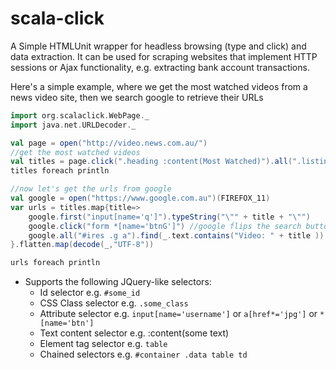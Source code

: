 scala-click
===========

A Simple HTMLUnit wrapper for headless browsing (type and click) and data extraction. It can be used for scraping websites that implement HTTP sessions or Ajax functionality, e.g. extracting bank account transactions.

Here's a simple example, where we get the most watched videos from a news video site, then we search google to retrieve their URLs
```scala
import org.scalaclick.WebPage._
import java.net.URLDecoder._

val page = open("http://video.news.com.au/")
//get the most watched videos
val titles = page.click(".heading :content(Most Watched)").all(".listing .video-block .heading a").map(_.text)
titles foreach println

//now let's get the urls from google
val google = open("https://www.google.com.au")(FIREFOX_11)
var urls = titles.map{title=>
    google.first("input[name='q']").typeString("\"" + title + "\"")
    google.click("form *[name='btnG']") //google flips the search button as button and input...
    google.all("#ires .g a").find(_.text.contains("Video: " + title )).map(e=>"q=([^&$]+)".r.findFirstMatchIn(e.attr("href")).map(_.group(1))).flatten
}.flatten.map(decode(_,"UTF-8"))

urls foreach println
```

* Supports the following JQuery-like selectors:
    * Id selector e.g. `#some_id`
    * CSS Class selector e.g. `.some_class`
    * Attribute selector e.g.  `input[name='username']` or `a[href*='jpg']` or `*[name='btn']`
    * Text content selector e.g. :content(some text)
    * Element tag selector e.g. `table`
    * Chained selectors e.g. `#container .data table td `



